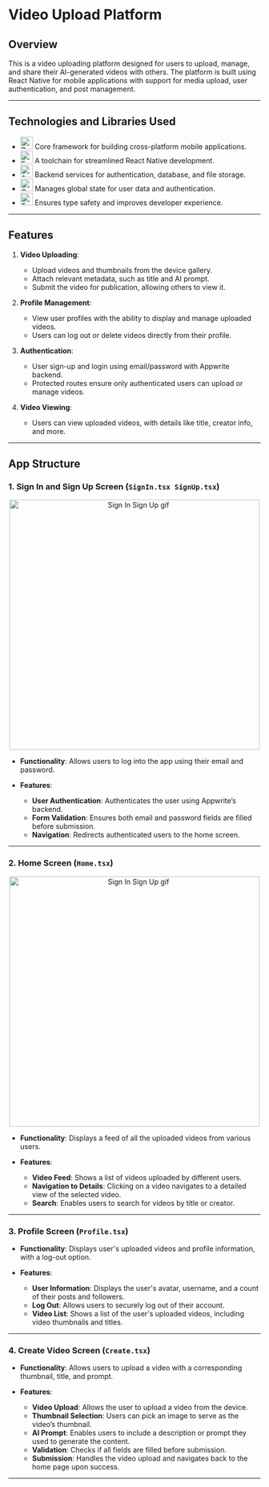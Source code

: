 # Video Upload Platform

## Overview

This is a video uploading platform designed for users to upload, manage, and share their AI-generated videos with others. The platform is built using React Native for mobile applications with support for media upload, user authentication, and post management.

---

## Technologies and Libraries Used

- [<img alt="React Native" src="https://img.shields.io/badge/-React%20Native-61DAFB?style=flat-square&logo=react&logoColor=white" height="25">](https://reactnative.dev/) Core framework for building cross-platform mobile applications.
- [<img alt="Expo" src="https://img.shields.io/badge/-Expo-000020?style=flat-square&logo=expo&logoColor=white" height="25">](https://expo.dev/) A toolchain for streamlined React Native development.
- [<img alt="Appwrite" src="https://img.shields.io/badge/-Appwrite-F02E65?style=flat-square&logo=appwrite&logoColor=white" height="25">](https://appwrite.io/) Backend services for authentication, database, and file storage.
- [<img alt="Context API" src="https://img.shields.io/badge/-Context%20API-20232A?style=flat-square&logo=react&logoColor=61DAFB" height="25">](https://reactjs.org/docs/context.html) Manages global state for user data and authentication.
- [<img alt="TypeScript" src="https://img.shields.io/badge/-TypeScript-007ACC?style=flat-square&logo=typescript&logoColor=white" height="25">](https://www.typescriptlang.org/) Ensures type safety and improves developer experience.

---

## Features

1. **Video Uploading**:

   - Upload videos and thumbnails from the device gallery.
   - Attach relevant metadata, such as title and AI prompt.
   - Submit the video for publication, allowing others to view it.

2. **Profile Management**:

   - View user profiles with the ability to display and manage uploaded videos.
   - Users can log out or delete videos directly from their profile.

3. **Authentication**:

   - User sign-up and login using email/password with Appwrite backend.
   - Protected routes ensure only authenticated users can upload or manage videos.

4. **Video Viewing**:
   - Users can view uploaded videos, with details like title, creator info, and more.

---

## App Structure

### 1. **Sign In and Sign Up Screen** (`SignIn.tsx SignUp.tsx`)

<div style="text-align: center;">
  <img alt="Sign In Sign Up gif" src="./assets/gifs/SignupSignin.gif" height="500">
</div>

- **Functionality**: Allows users to log into the app using their email and password.

- **Features**:
  - **User Authentication**: Authenticates the user using Appwrite’s backend.
  - **Form Validation**: Ensures both email and password fields are filled before submission.
  - **Navigation**: Redirects authenticated users to the home screen.

---

### 2. **Home Screen** (`Home.tsx`)

<div style="text-align: center;">
  <img alt="Sign In Sign Up gif" src="./assets/gifs/SignupSignin.gif" height="500">
</div>

- **Functionality**: Displays a feed of all the uploaded videos from various users.

- **Features**:
  - **Video Feed**: Shows a list of videos uploaded by different users.
  - **Navigation to Details**: Clicking on a video navigates to a detailed view of the selected video.
  - **Search**: Enables users to search for videos by title or creator.

---

### 3. **Profile Screen** (`Profile.tsx`)

- **Functionality**: Displays user's uploaded videos and profile information, with a log-out option.

- **Features**:
  - **User Information**: Displays the user's avatar, username, and a count of their posts and followers.
  - **Log Out**: Allows users to securely log out of their account.
  - **Video List**: Shows a list of the user's uploaded videos, including video thumbnails and titles.

---

### 4. **Create Video Screen** (`Create.tsx`)

- **Functionality**: Allows users to upload a video with a corresponding thumbnail, title, and prompt.

- **Features**:
  - **Video Upload**: Allows the user to upload a video from the device.
  - **Thumbnail Selection**: Users can pick an image to serve as the video’s thumbnail.
  - **AI Prompt**: Enables users to include a description or prompt they used to generate the content.
  - **Validation**: Checks if all fields are filled before submission.
  - **Submission**: Handles the video upload and navigates back to the home page upon success.

---
